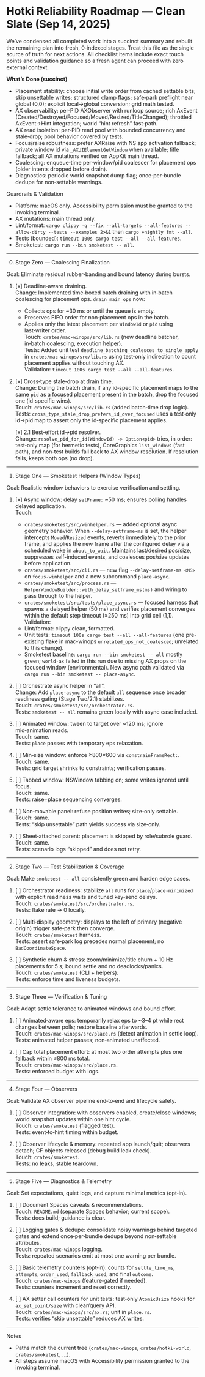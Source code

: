 # Hotki Reliability Roadmap — Clean Slate (Sep 14, 2025)

We’ve condensed all completed work into a succinct summary and rebuilt the remaining plan into fresh, 0‑indexed stages. Treat this file as the single source of truth for next actions. All checklist items include exact touch points and validation guidance so a fresh agent can proceed with zero external context.

**What’s Done (succinct)**
- Placement stability: choose initial write order from cached settable bits; skip unsettable writes; structured clamp flags; safe‑park preflight near global (0,0); explicit local→global conversion; grid math tested.
- AX observability: per‑PID AXObserver with runloop source; rich AxEvent (Created/Destroyed/Focused/Moved/Resized/TitleChanged); throttled AxEvent→Hint integration; world “hint refresh” fast‑path.
- AX read isolation: per‑PID read pool with bounded concurrency and stale‑drop; pool behavior covered by tests.
- Focus/raise robustness: prefer AXRaise with NS app activation fallback; private window id via `_AXUIElementGetWindow` when available; title fallback; all AX mutations verified on AppKit main thread.
- Coalescing: enqueue‑time per‑window/pid coalescer for placement ops (older intents dropped before drain).
- Diagnostics: periodic world snapshot dump flag; once‑per‑bundle dedupe for non‑settable warnings.

Guardrails & Validation
- Platform: macOS only. Accessibility permission must be granted to the invoking terminal.
- AX mutations: main thread only.
- Lint/format: `cargo clippy -q --fix --all-targets --all-features --allow-dirty --tests --examples 2>&1` then `cargo +nightly fmt --all`.
- Tests (bounded): `timeout 100s cargo test --all --all-features`.
- Smoketest: `cargo run --bin smoketest -- all`.

---

0. Stage Zero — Coalescing Finalization

Goal: Eliminate residual rubber‑banding and bound latency during bursts.

1. [x] Deadline‑aware draining.  
   Change: Implemented time‑boxed batch draining with in‑batch coalescing for placement ops. `drain_main_ops` now:
   - Collects ops for ~30 ms or until the queue is empty.
   - Preserves FIFO order for non‑placement ops in the batch.
   - Applies only the latest placement per `WindowId` or `pid` using last‑writer order.  
   Touch: `crates/mac-winops/src/lib.rs` (new deadline batcher, in‑batch coalescing, execution helper).  
   Tests: Added unit test `deadline_batching_coalesces_to_single_apply` in `crates/mac-winops/src/lib.rs` using test‑only indirection to count placement applies without touching AX.  
   Validation: `timeout 100s cargo test --all --all-features`.

2. [x] Cross‑type stale‑drop at drain time.  
   Change: During the batch drain, if any id‑specific placement maps to the same `pid` as a focused placement present in the batch, drop the focused one (id‑specific wins).  
   Touch: `crates/mac-winops/src/lib.rs` (added batch‑time drop logic).  
   Tests: `cross_type_stale_drop_prefers_id_over_focused` uses a test‑only id→pid map to assert only the id‑specific placement applies.

   [x] 2.1 Best‑effort id→pid resolver.  
   Change: `resolve_pid_for_id(WindowId) -> Option<pid>` tries, in order: test‑only map (for hermetic tests), CoreGraphics `list_windows` (fast path), and non‑test builds fall back to AX window resolution. If resolution fails, keeps both ops (no drop).

---

1. Stage One — Smoketest Helpers (Window Types)

Goal: Realistic window behaviors to exercise verification and settling.

1. [x] Async window: delay `setFrame:` ~50 ms; ensures polling handles delayed application.  
   Touch: 
   - `crates/smoketest/src/winhelper.rs` — added optional async geometry behavior. When `--delay-setframe-ms` is set, the helper intercepts `Moved`/`Resized` events, reverts immediately to the prior frame, and applies the new frame after the configured delay via a scheduled wake in `about_to_wait`. Maintains last/desired pos/size, suppresses self-induced events, and coalesces pos/size updates before application.
   - `crates/smoketest/src/cli.rs` — new flag `--delay-setframe-ms <MS>` on `focus-winhelper` and a new subcommand `place-async`.
   - `crates/smoketest/src/process.rs` — `HelperWindowBuilder::with_delay_setframe_ms(ms)` and wiring to pass through to the helper.
   - `crates/smoketest/src/tests/place_async.rs` — focused harness that spawns a delayed helper (50 ms) and verifies placement converges within the default step timeout (≤250 ms) into grid cell (1,1).
   Validation:
   - Lint/format: clippy clean, formatted.
   - Unit tests: `timeout 100s cargo test --all --all-features` (one pre-existing flake in mac-winops `unrelated_ops_not_coalesced`; unrelated to this change). 
   - Smoketest baseline: `cargo run --bin smoketest -- all` mostly green; `world-ax` failed in this run due to missing AX props on the focused window (environmental). New async path validated via `cargo run --bin smoketest -- place-async`.

7. [ ] Orchestrate async helper in “all”.  
   Change: Add `place-async` to the default `all` sequence once broader readiness gating (Stage Two/2.1) stabilizes.  
   Touch: `crates/smoketest/src/orchestrator.rs`.  
   Tests: `smoketest -- all` remains green locally with async case included.

2. [ ] Animated window: tween to target over ~120 ms; ignore mid‑animation reads.  
   Touch: same.  
   Tests: `place` passes with temporary eps relaxation.

3. [ ] Min‑size window: enforce ≥800×600 via `constrainFrameRect:`.  
   Touch: same.  
   Tests: grid target shrinks to constraints; verification passes.

4. [ ] Tabbed window: NSWindow tabbing on; some writes ignored until focus.  
   Touch: same.  
   Tests: raise+place sequencing converges.

5. [ ] Non‑movable panel: refuse position writes; size‑only settable.  
   Touch: same.  
   Tests: “skip unsettable” path yields success via size‑only.

6. [ ] Sheet‑attached parent: placement is skipped by role/subrole guard.  
   Touch: same.  
   Tests: scenario logs “skipped” and does not retry.

---

2. Stage Two — Test Stabilization & Coverage

Goal: Make `smoketest -- all` consistently green and harden edge cases.

1. [ ] Orchestrator readiness: stabilize `all` runs for `place`/`place‑minimized` with explicit readiness waits and tuned key‑send delays.  
   Touch: `crates/smoketest/src/orchestrator.rs`.  
   Tests: flake rate → 0 locally.

2. [ ] Multi‑display geometry: displays to the left of primary (negative origin) trigger safe‑park then converge.  
   Touch: `crates/smoketest` harness.  
   Tests: assert safe‑park log precedes normal placement; no `BadCoordinateSpace`.

3. [ ] Synthetic churn & stress: zoom/minimize/title churn + 10 Hz placements for 5 s; bound settle and no deadlocks/panics.  
   Touch: `crates/smoketest` (CLI + helpers).  
   Tests: enforce time and liveness budgets.

---

3. Stage Three — Verification & Tuning

Goal: Adapt settle tolerance to animated windows and bound effort.

1. [ ] Animated‑aware eps: temporarily relax eps to ~3–4 pt while rect changes between polls; restore baseline afterwards.  
   Touch: `crates/mac-winops/src/place.rs` (detect animation in settle loop).  
   Tests: animated helper passes; non‑animated unaffected.

2. [ ] Cap total placement effort: at most two order attempts plus one fallback within ≤800 ms total.  
   Touch: `crates/mac-winops/src/place.rs`.  
   Tests: enforced budget with logs.

---

4. Stage Four — Observers

Goal: Validate AX observer pipeline end‑to‑end and lifecycle safety.

1. [ ] Observer integration: with observers enabled, create/close windows; world snapshot updates within one hint cycle.  
   Touch: `crates/smoketest` (flagged test).  
   Tests: event‑to‑hint timing within budget.

2. [ ] Observer lifecycle & memory: repeated app launch/quit; observers detach; CF objects released (debug build leak check).  
   Touch: `crates/smoketest`.  
   Tests: no leaks, stable teardown.

---

5. Stage Five — Diagnostics & Telemetry

Goal: Set expectations, quiet logs, and capture minimal metrics (opt‑in).

1. [ ] Document Spaces caveats & recommendations.  
   Touch: `README.md` (separate Spaces behavior; current scope).  
   Tests: docs build; guidance is clear.

2. [ ] Logging gates & dedupe: consolidate noisy warnings behind targeted gates and extend once‑per‑bundle dedupe beyond non‑settable attributes.  
   Touch: `crates/mac-winops` logging.  
   Tests: repeated scenarios emit at most one warning per bundle.

3. [ ] Basic telemetry counters (opt‑in): counts for `settle_time_ms`, `attempts`, `order_used`, `fallback_used`, and final `outcome`.  
   Touch: `crates/mac-winops` (feature‑gated if needed).  
   Tests: counters increment and reset correctly.

4. [ ] AX setter call counters for unit tests: test‑only `AtomicUsize` hooks for `ax_set_point/size` with clear/query API.  
   Touch: `crates/mac-winops/src/ax.rs`; unit in `place.rs`.  
   Tests: verifies “skip unsettable” reduces AX writes.

---

Notes
- Paths match the current tree (`crates/mac-winops`, `crates/hotki-world`, `crates/smoketest`, …).
- All steps assume macOS with Accessibility permission granted to the invoking terminal.
